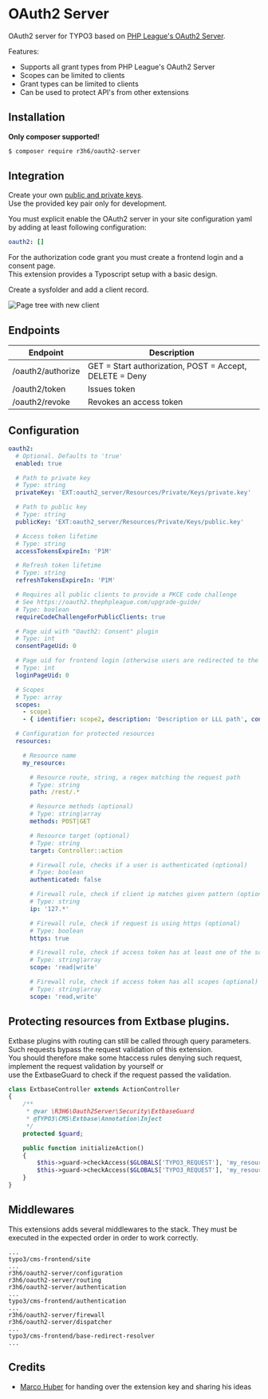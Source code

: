 # OAuth2 Server

OAuth2 server for TYPO3 based on [PHP League's OAuth2 Server](https://oauth2.thephpleague.com/).

Features:
- Supports all grant types from PHP League's OAuth2 Server
- Scopes can be limited to clients
- Grant types can be limited to clients
- Can be used to protect API's from other extensions


## Installation

**Only composer supported!**

```bash
$ composer require r3h6/oauth2-server
```


## Integration

Create your own [public and private keys](https://oauth2.thephpleague.com/installation/#generating-public-and-private-keys).<br>
Use the provided key pair only for development.

You must explicit enable the OAuth2 server in your site configuration yaml by adding at least following configuration:
```yaml
oauth2: []
```

For the authorization code grant you must create a frontend login and a consent page.<br>
This extension provides a Typoscript setup with a basic design.

Create a sysfolder and add a client record.

![Page tree with new client](./docs/images/pagetree-with-client.png "Page tree with new client")

## Endpoints

| Endpoint          | Description                                             |
|-------------------|---------------------------------------------------------|
| /oauth2/authorize | GET = Start authorization, POST = Accept, DELETE = Deny |
| /oauth2/token     | Issues token                                            |
| /oauth2/revoke    | Revokes an access token                                 |

## Configuration

```yaml
oauth2:
  # Optional. Defaults to 'true'
  enabled: true

  # Path to private key
  # Type: string
  privateKey: 'EXT:oauth2_server/Resources/Private/Keys/private.key'

  # Path to public key
  # Type: string
  publicKey: 'EXT:oauth2_server/Resources/Private/Keys/public.key'

  # Access token lifetime
  # Type: string
  accessTokensExpireIn: 'P1M'

  # Refresh token lifetime
  # Type: string
  refreshTokensExpireIn: 'P1M'

  # Requires all public clients to provide a PKCE code challenge
  # See https://oauth2.thephpleague.com/upgrade-guide/
  # Type: boolean
  requireCodeChallengeForPublicClients: true

  # Page uid with "Oauth2: Consent" plugin
  # Type: int
  consentPageUid: 0

  # Page uid for frontend login (otherwise users are redirected to the root page)
  # Type: int
  loginPageUid: 0

  # Scopes
  # Type: array
  scopes:
    - scope1
    - { identifier: scope2, description: 'Description or LLL path', consent: true }

  # Configuration for protected resources
  resources:

    # Resource name
    my_resource:

      # Resource route, string, a regex matching the request path
      # Type: string
      path: /rest/.*

      # Resource methods (optional)
      # Type: string|array
      methods: POST|GET

      # Resource target (optional)
      # Type: string
      target: Controller::action

      # Firewall rule, checks if a user is authenticated (optional)
      # Type: boolean
      authenticated: false

      # Firewall rule, check if client ip matches given pattern (optional)
      # Type: string
      ip: '127.*'

      # Firewall rule, check if request is using https (optional)
      # Type: boolean
      https: true

      # Firewall rule, check if access token has at least one of the scopes (optional)
      # Type: string|array
      scope: 'read|write'

      # Firewall rule, check if access token has all scopes (optional)
      # Type: string|array
      scope: 'read,write'
```


## Protecting resources from Extbase plugins.

Extbase plugins with routing can still be called through query parameters.<br>
Such requests bypass the request validation of this extension.<br>
You should therefore make some htaccess rules denying such request,<br>
implement the request validation by yourself or<br>
use the ExtbaseGuard to check if the request passed the validation.

```php
class ExtbaseController extends ActionController
{
    /**
     * @var \R3H6\Oauth2Server\Security\ExtbaseGuard
     * @TYPO3\CMS\Extbase\Annotation\Inject
     */
    protected $guard;

    public function initializeAction()
    {
        $this->guard->checkAccess($GLOBALS['TYPO3_REQUEST'], 'my_resource', $this->response); //v10
        $this->guard->checkAccess($GLOBALS['TYPO3_REQUEST'], 'my_resource'); //v11
    }
}

```

## Middlewares

This extensions adds several middlewares to the stack.
They must be executed in the expected order in order to work correctly.

```
...
typo3/cms-frontend/site
...
r3h6/oauth2-server/configuration
r3h6/oauth2-server/routing
r3h6/oauth2-server/authentication
...
typo3/cms-frontend/authentication
...
r3h6/oauth2-server/firewall
r3h6/oauth2-server/dispatcher
...
typo3/cms-frontend/base-redirect-resolver
...
```

## Credits

- [Marco Huber](https://marco-huber.de/) for handing over the extension key and sharing his ideas
